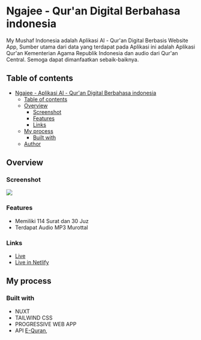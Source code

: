 # Ngajee - Qur'an Digital Berbahasa indonesia

My Mushaf Indonesia adalah Aplikasi Al - Qur'an Digital Berbasis Website App, Sumber utama dari data yang terdapat pada Aplikasi ini adalah Aplikasi Qur'an Kementerian Agama Republik Indonesia dan audio dari Qur'an Central. Semoga dapat dimanfaatkan sebaik-baiknya.

## Table of contents

- [Ngajee - Aplikasi Al - Qur'an Digital Berbahasa indonesia](#my-mushaf-indonesia---aplikasi-al---quran-digital-berbahasa-indonesia)
  - [Table of contents](#table-of-contents)
  - [Overview](#overview)
    - [Screenshot](#screenshot)
    - [Features](#features)
    - [Links](#links)
  - [My process](#my-process)
    - [Built with](#built-with)
  - [Author](#author)

## Overview

### Screenshot

![](./screenshot.png)

### Features

- Memiliki 114 Surat dan 30 Juz
- Terdapat Audio MP3 Murottal

### Links

- [Live](https://ngajee.web.id/)
- [Live in Netlify](https://mymushaf.netlify.app/)

## My process

### Built with

- NUXT
- TAILWIND CSS
- PROGRESSIVE WEB APP
- API [E-Quran](https://equran.id/apidev/v2),
